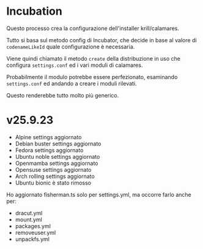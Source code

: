 # Incubation

Questo processo crea la configurazione dell'installer krill/calamares.

Tutto si basa sul metodo config di Incubator, che decide in base al valore di `codenameLikeId` 
quale configurazione è necessaria.

Viene quindi chiamato il metodo `create` della distribuzione in uso che configura `settings.conf` ed 
i vari moduli di calamares.

Probabilmente il modulo potrebbe essere perfezionato, esaminando `settings.conf` ed andando a
creare i moduli rilevati.

Questo renderebbe tutto molto più generico.

# v25.9.23
* Alpine settings aggiornato
* Debian buster settings aggiornato
* Fedora settings aggiornato
* Ubuntu noble settings aggiornato
* Openmamba settings aggiornato
* Opensuse settings aggiornato
* Arch rolling settings aggiornato
* Ubuntu bionic è stato rimosso


Ho aggiornato fisherman.ts solo per settings.yml, ma occorre farlo anche per:
* dracut.yml
* mount.yml
* packages.yml
* removeuser.yml
* unpackfs.yml
